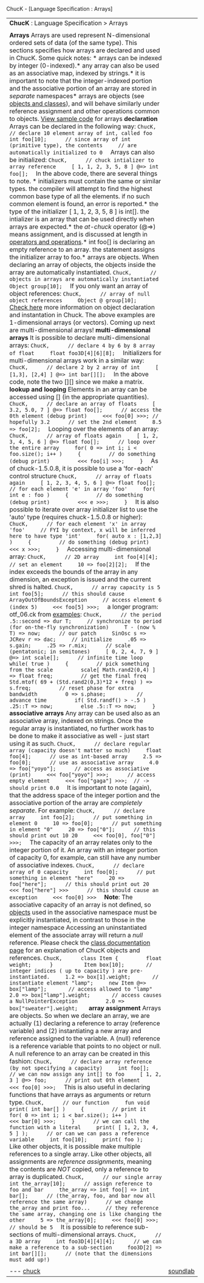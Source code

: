 ChucK - [Language Specification : Arrays]





|  |  |
| --- | --- |
| **ChucK** : Language Specification > Arrays  |  | | --- | | version: 1.5.x.x (numchucks) |  --- |
| |  | | --- | | < (prev): [type](type.html "type.html") | (up): [language specification](./ "./") | (next): [operators](oper.html "oper.html") > | |
| **Arrays** Arrays are used represent N-dimensional ordered sets of data (of the same type). This sections specifies how arrays are declared and used in ChucK. Some quick notes:  * arrays can be indexed by integer (0-indexed).* any array can also be used as an associative map, indexed by strings.* it is important to note that the integer-indexed portion and the associative portion of an array are stored in       *separate* namespaces* arrays are objects (see [objects and classes](class.html "class.html")), and will behave similarly         under reference assignment and other operations common to objects.  [View sample code](../examples/index.html#array "../examples/index.html#array") for arrays   **declaration** Arrays can be declared in the following way:   ```ChucK,      // declare 10 element array of int, called foo     int foo[10];      // since array of int (primitive type), the contents     // are automatically initialized to 0  ```   Arrays can also be initialized:   ```ChucK,      // chuck intializer to array reference     [ 1, 1, 2, 3, 5, 8 ] @=> int foo[];  ```  In the above code, there are several things to note.  * initializers must contain the same or similar types. the compiler will attempt to find the highest common base type of all the elements. if no such common element   is found, an error is reported.* the type of the initializer [ 1, 1, 2, 3, 5, 8 ] is int[]. the intializer is an array that can be used directly     when arrays are expected.* the *at-chuck* operator (@=>) means assignment, and is discussed at length in [operators and operations](oper.html "oper.html").* int foo[] is declaring an empty reference to an array. the statement assigns         the initializer array to foo.* arrays are objects.   When declaring an array of objects, the objects inside the array are automatically instantiated.   ```ChucK,      // objects in arrays are automatically instantiated     Object group[10];  ```   If you only want an array of object references:   ```ChucK,      // array of null object references     Object @ group[10];  ```  [Check here](class.html "class.html") more information on object declaration and instantation in Chuck. The above examples are 1-dimensional arrays (or vectors). Coming up next are multi-dimensional arrays!   **multi-dimensional arrays** It is possible to declare multi-dimensional arrays:   ```ChucK,      // declare 4 by 6 by 8 array of float     float foo3D[4][6][8];  ```   Initializers for multi-dimensional arrays work in a similar way:   ```ChucK,      // declare 2 by 2 array of int     [ [1,3], [2,4] ] @=> int bar[][];  ```  In the above code, note the two [][] since we make a matrix.  **lookup and looping** Elements in an array can be accessed using [] (in the appropriate quantities).   ```ChucK,      // declare an array of floats     [ 3.2, 5.0, 7 ] @=> float foo[];      // access the 0th element (debug print)     <<< foo[0] >>>; // hopefully 3.2      // set the 2nd element     8.5 => foo[2];  ```   Looping over the elements of an array:   ```ChucK,      // array of floats again     [ 1, 2, 3, 4, 5, 6 ] @=> float foo[];      // loop over the entire array     for( 0 => int i; i < foo.size(); i++ )     {         // do something (debug print)         <<< foo[i] >>>;     }  ```   As of chuck-1.5.0.8, it is possible to use a 'for-each' control structure   ```ChucK,      // array of floats again     [ 1, 2, 3, 4, 5, 6 ] @=> float foo[];      // for each element 'e' in array 'foo'     for( int e : foo )     {         // do something (debug print)         <<< e >>>;     }  ```   It is also possible to iterate over array initializer list to use the 'auto' type (requires chuck-1.5.0.8 or higher):   ```ChucK,      // for each element 'x' in array 'foo'     // FYI by context, x will be inferred here to have type 'int'     for( auto x : [1,2,3] )     {         // do something (debug print)         <<< x >>>;     }  ```   Accessing multi-dimensional array:   ```ChucK,      // 2D array     int foo[4][4];      // set an element     10 => foo[2][2];  ```   If the index exceeds the bounds of the array in any dimension, an exception is issued and the current shred is halted.   ```ChucK,      // array capacity is 5     int foo[5];      // this should cause ArrayOutOfBoundsException     // access element 6 (index 5)     <<< foo[5] >>>;  ```   a longer program: otf\_06.ck from [examples](../examples/ "../examples/"):   ```ChucK,      // the period     .5::second => dur T;     // synchronize to period (for on-the-fly synchronization)     T - (now % T) => now;      // our patch     SinOsc s => JCRev r => dac;     // initialize     .05 => s.gain;     .25 => r.mix;      // scale (pentatonic; in semitones)     [ 0, 2, 4, 7, 9 ] @=> int scale[];      // infinite time loop     while( true )     {         // pick something from the scale         scale[ Math.rand2(0,4) ] => float freq;         // get the final freq         Std.mtof( 69 + (Std.rand2(0,3)*12 + freq) ) => s.freq;         // reset phase for extra bandwidth         0 => s.phase;          // advance time         if( Std.randf() > -.5 ) .25::T => now;         else .5::T => now;     }  ```  **associative arrays** Any array can be used also as an associative array, indexed on strings. Once the regular array is instantiated, no further work has to be done to make it associative as well - just start using it as such.   ```ChucK,      // declare regular array (capacity doesn't matter so much)     float foo[4];      // use as int-based array     2.5 => foo[0];      // use as associative array     4.0 => foo["yoyo"];      // access as associative (print)     <<< foo["yoyo"] >>>;      // access empty element     <<< foo["gaga"] >>>;  // -> should print 0.0  ```   It is important to note (again), that the address space of the integer portion and the associative portion of the array are *completely separate*. For example:   ```ChucK,      // declare array     int foo[2];      // put something in element 0     10 => foo[0];      // put something in element "0"     20 => foo["0"];      // this should print out 10 20     <<< foo[0], foo["0"] >>>;  ```   The capacity of an array relates only to the integer portion of it. An array with an integer portion of capacity 0, for example, can still have any number of associative indexes.   ```ChucK,      // declare array of 0 capacity     int foo[0];      // put something in element "here"     20 => foo["here"];      // this should print out 20     <<< foo["here"] >>>      // this should cause an exception     <<< foo[0] >>>  ```   **Note**: The associative capacity of an array is not defined, so [objects](class.html "class.html") used in the associative namespace must be explicitly instantiated, in contrast to those in the integer namespace  Accessing an uninstantiated element of the associate array will return a *null* reference. Please check the [class documentation page](class.html "class.html") for an explanation of ChucK objects and references.   ```ChucK,      class Item {         float weight;      }          Item box[10];       // integer indices ( up to capacity ) are pre-instantiated.     1.2 => box[1].weight;       // instantiate element "lamp";     new Item @=> box["lamp"];       // access allowed to "lamp"     2.0 => box["lamp"].weight;       // access causes a NullPointerException         2.0 => box["sweater"].weight;   ```  **array assignment** Arrays are objects. So when we declare an array, we are actually (1) declaring a reference to array (reference variable) and (2) instantiating a new array and reference assigned to the variable. A (null) reference is a reference variable that points to no object or null. A null reference to an array can be created in this fashion:   ```ChucK,      // declare array reference (by not specifying a capacity)     int foo[];      // we can now assign any int[] to foo     [ 1, 2, 3 ] @=> foo;      // print out 0th element     <<< foo[0] >>>;  ```   This is also useful in declaring functions that have arrays as arguments or return type.   ```ChucK,      // our function     fun void print( int bar[] )     {         // print it         for( 0 => int i; i < bar.size(); i++ )             <<< bar[0] >>>;     }      // we can call the function with a literal     print( [ 1, 2, 3, 4, 5 ] );      // or can we can pass a reference variable     int foo[10];     print( foo );  ```   Like other objects, it is possible make multiple references to a single array. Like other objects, all assignments are *reference assignments*, meaning the contents are *NOT* copied, only a reference to array is duplicated.   ```ChucK,      // our single array     int the_array[10];      // assign reference to foo and bar     the_array => int foo[] => int bar[];      // (the_array, foo, and bar now all reference the same array)      // we change the_array and print foo...     // they reference the same array, changing one is like changing the other     5 => the_array[0];     <<< foo[0] >>>; // should be 5  ```   It is possible to reference sub-sections of multi-dimensional arrays.   ```ChucK,      // a 3D array     int foo3D[4][4][4];      // we can make a reference to a sub-section     foo3D[2] => int bar[][];      // (note that the dimensions must add up!)  ``` |
| |  | | --- | | < (prev): [type](type.html "type.html") | (up): [language specification](./ "./") | (next): [operators](oper.html "oper.html") > | |
| ---  [chuck](../../ "../../") | [soundlab](http://soundlab.cs.princeton.edu/ "http://soundlab.cs.princeton.edu/") | [cs](http://www.cs.princeton.edu/ "http://www.cs.princeton.edu/") | [music](http://www.music.princeton.edu/ "http://www.music.princeton.edu/") | [ccrma](http://ccrma.stanford.edu/ "http://ccrma.stanford.edu/") |
